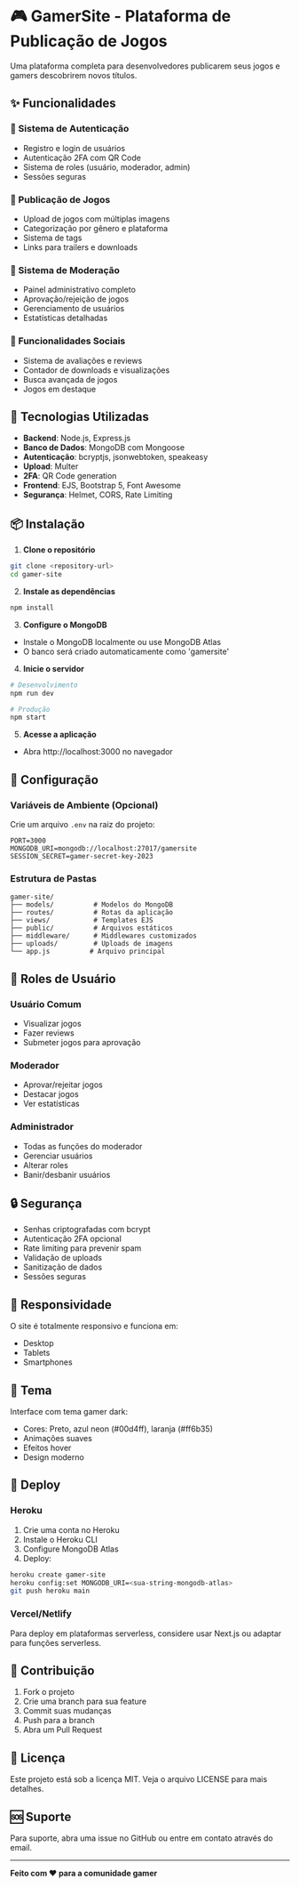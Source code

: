 # 🎮 GamerSite - Plataforma de Publicação de Jogos

Uma plataforma completa para desenvolvedores publicarem seus jogos e gamers descobrirem novos títulos.

## ✨ Funcionalidades

### 🔐 Sistema de Autenticação
- Registro e login de usuários
- Autenticação 2FA com QR Code
- Sistema de roles (usuário, moderador, admin)
- Sessões seguras

### 🎯 Publicação de Jogos
- Upload de jogos com múltiplas imagens
- Categorização por gênero e plataforma
- Sistema de tags
- Links para trailers e downloads

### 👥 Sistema de Moderação
- Painel administrativo completo
- Aprovação/rejeição de jogos
- Gerenciamento de usuários
- Estatísticas detalhadas

### 🌟 Funcionalidades Sociais
- Sistema de avaliações e reviews
- Contador de downloads e visualizações
- Busca avançada de jogos
- Jogos em destaque

## 🚀 Tecnologias Utilizadas

- **Backend**: Node.js, Express.js
- **Banco de Dados**: MongoDB com Mongoose
- **Autenticação**: bcryptjs, jsonwebtoken, speakeasy
- **Upload**: Multer
- **2FA**: QR Code generation
- **Frontend**: EJS, Bootstrap 5, Font Awesome
- **Segurança**: Helmet, CORS, Rate Limiting

## 📦 Instalação

1. **Clone o repositório**
```bash
git clone <repository-url>
cd gamer-site
```

2. **Instale as dependências**
```bash
npm install
```

3. **Configure o MongoDB**
- Instale o MongoDB localmente ou use MongoDB Atlas
- O banco será criado automaticamente como 'gamersite'

4. **Inicie o servidor**
```bash
# Desenvolvimento
npm run dev

# Produção
npm start
```

5. **Acesse a aplicação**
- Abra http://localhost:3000 no navegador

## 🔧 Configuração

### Variáveis de Ambiente (Opcional)
Crie um arquivo `.env` na raiz do projeto:

```env
PORT=3000
MONGODB_URI=mongodb://localhost:27017/gamersite
SESSION_SECRET=gamer-secret-key-2023
```

### Estrutura de Pastas
```
gamer-site/
├── models/          # Modelos do MongoDB
├── routes/          # Rotas da aplicação
├── views/           # Templates EJS
├── public/          # Arquivos estáticos
├── middleware/      # Middlewares customizados
├── uploads/         # Uploads de imagens
└── app.js          # Arquivo principal
```

## 👤 Roles de Usuário

### Usuário Comum
- Visualizar jogos
- Fazer reviews
- Submeter jogos para aprovação

### Moderador
- Aprovar/rejeitar jogos
- Destacar jogos
- Ver estatísticas

### Administrador
- Todas as funções do moderador
- Gerenciar usuários
- Alterar roles
- Banir/desbanir usuários

## 🔒 Segurança

- Senhas criptografadas com bcrypt
- Autenticação 2FA opcional
- Rate limiting para prevenir spam
- Validação de uploads
- Sanitização de dados
- Sessões seguras

## 📱 Responsividade

O site é totalmente responsivo e funciona em:
- Desktop
- Tablets
- Smartphones

## 🎨 Tema

Interface com tema gamer dark:
- Cores: Preto, azul neon (#00d4ff), laranja (#ff6b35)
- Animações suaves
- Efeitos hover
- Design moderno

## 🚀 Deploy

### Heroku
1. Crie uma conta no Heroku
2. Instale o Heroku CLI
3. Configure MongoDB Atlas
4. Deploy:

```bash
heroku create gamer-site
heroku config:set MONGODB_URI=<sua-string-mongodb-atlas>
git push heroku main
```

### Vercel/Netlify
Para deploy em plataformas serverless, considere usar Next.js ou adaptar para funções serverless.

## 🤝 Contribuição

1. Fork o projeto
2. Crie uma branch para sua feature
3. Commit suas mudanças
4. Push para a branch
5. Abra um Pull Request

## 📄 Licença

Este projeto está sob a licença MIT. Veja o arquivo LICENSE para mais detalhes.

## 🆘 Suporte

Para suporte, abra uma issue no GitHub ou entre em contato através do email.

---

**Feito com ❤️ para a comunidade gamer**